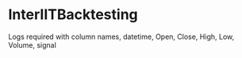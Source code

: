 # InterIITBacktesting

Logs required with column names, datetime, Open, Close, High, Low, Volume, signal